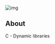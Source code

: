 ![img](https://assets.imaginablefutures.com/media/images/ALX_Logo.max-200x150.png)

## About

C - Dynamic libraries
